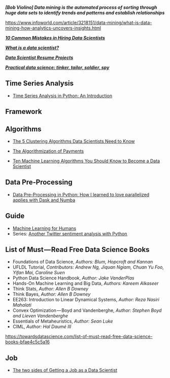 ***[Bob Violino] Data mining is the automated process of sorting through huge data sets to identify trends and patterns and establish relationships***

https://www.infoworld.com/article/3218151/data-mining/what-is-data-mining-how-analytics-uncovers-insights.html

[***10 Common Mistakes in Hiring Data Scientists***](https://towardsdatascience.com/10-common-mistakes-in-hiring-data-scientists-30db415f4ff2)

[***What is a data scientist?***](https://medium.com/@luisotviomartins/luis-otavio-martins-ed7335e791b2)

[***Data Scientist Resume Projects***](https://blog.statsbot.co/data-scientist-resume-projects-806a74388ae6)

[***Practical data science: tinker, tailor, soldier, spy***](https://medium.freecodecamp.org/practical-data-science-tinker-tailor-soldier-spy-5c23401999fe)


## Time Series Analysis

- [Time Series Analysis in Python: An Introduction](https://towardsdatascience.com/time-series-analysis-in-python-an-introduction-70d5a5b1d52a)


## Framework

## Algorithms
- [The 5 Clustering Algorithms Data Scientists Need to Know](https://towardsdatascience.com/the-5-clustering-algorithms-data-scientists-need-to-know-a36d136ef68)

- [The Algorithmization of Payments](https://towardsdatascience.com/the-algorithmization-of-payments-how-algorithms-are-going-to-change-the-payments-industry-5dd3f266d4c3)

- [Ten Machine Learning Algorithms You Should Know to Become a Data Scientist](https://hackernoon.com/ten-machine-learning-algorithms-you-should-know-to-become-a-data-scientist-c11a3e735f93)

## Data Pre-Processing
- [Data Pre-Processing in Python: How I learned to love parallelized applies with Dask and Numba](https://medium.com/@ernestk.social/how-i-learned-to-love-parallelized-applies-with-python-pandas-dask-and-numba-f06b0b367138)

## Guide
- [Machine Learning for Humans](https://medium.com/machine-learning-for-humans/why-machine-learning-matters-6164faf1df12)
- Series: [Another Twitter sentiment analysis with Python ](https://towardsdatascience.com/another-twitter-sentiment-analysis-with-python-part-7-phrase-modeling-doc2vec-592a8a996867)


## List of Must — Read Free Data Science Books

- Foundations of Data Science, *Authors: Blum, Hopcroft and Kannan*
- UFLDL Tutorial, *Contributors: Andrew Ng, Jiquan Ngiam, Chuan Yu Foo, Yifan Mai, Caroline Suen*
- Python Data Science Handbook, *Author: Jake VanderPlas*
- Hands-On Machine Learning and Big Data, *Authors: Kareem Alkaseer*
- Think Stats, *Author: Allen B Downey*
- Think Bayes, *Author: Allen B Downey*
- EE263: Introduction to Linear Dynamical Systems, *Author: Reza Nasiri Mahalati*
- Convex Optimization — Boyd and Vandenberghe, *Author: Stephen Boyd and Lieven Vandenberghe*
- Essentials of Metaheuristics, *Author: Sean Luke*
- CIML, *Author: Hal Daumé III*

https://towardsdatascience.com/list-of-must-read-free-data-science-books-bfae4c5c5a16

## Job

- [The two sides of Getting a Job as a Data Scientist](https://towardsdatascience.com/the-two-sides-of-getting-a-job-as-a-data-scientist-a4571acc58bc)



